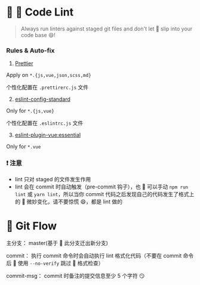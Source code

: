 # 🚫 💩 Code Lint

> Always run linters against staged git files and don't let 💩 slip into your code base 😄!

### Rules & Auto-fix

1.  [Prettier](https://prettier.io/)

Apply on `*.{js,vue,json,scss,md}`

个性化配置在 `.prettirerc.js` 文件

2.  [eslint-config-standard](https://standardjs.com/readme-zhcn.html)

Only for `*.{js,vue}`

个性化配置在 `.eslintrc.js` 文件

3.  [eslint-plugin-vue:essential](https://github.com/vuejs/eslint-plugin-vue)

Only for `*.vue`

### ❗️ 注意

- lint 只对 staged 的文件发生作用
- lint 会在 commit 时自动触发（pre-commit 钩子），也  可以手动 `npm run lint` 或 `yarn lint`，所以当你 commit 代码之后发现自己的代码发生了格式上的  微妙变化，请不要惊慌 😄，都是 lint 做的

# 👮 Git Flow

主分支： master(基于  此分支迁出新分支)

commit： 执行 commit 命令时会自动执行 lint 格式化代码（不要在 commit 命令后  使用 `--no-verify` 跳过  格式检查）

commit-msg： commit 时备注的提交信息至少 5 个字符 😏
